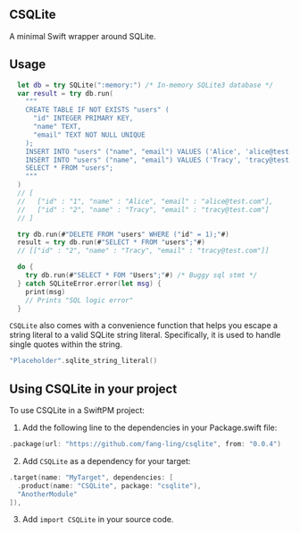 ## CSQLite
A minimal Swift wrapper around SQLite.

## Usage

```swift
  let db = try SQLite(":memory:") /* In-memory SQLite3 database */
  var result = try db.run(
    """
    CREATE TABLE IF NOT EXISTS "users" (
      "id" INTEGER PRIMARY KEY,
      "name" TEXT,
      "email" TEXT NOT NULL UNIQUE
    );
    INSERT INTO "users" ("name", "email") VALUES ('Alice', 'alice@test.com');
    INSERT INTO "users" ("name", "email") VALUES ('Tracy', 'tracy@test.com');
    SELECT * FROM "users";
    """
  )
  // [
  //   ["id" : "1", "name" : "Alice", "email" : "alice@test.com"],
  //   ["id" : "2", "name" : "Tracy", "email" : "tracy@test.com"]
  // ]

  try db.run(#"DELETE FROM "users" WHERE ("id" = 1);"#)
  result = try db.run(#"SELECT * FROM "users";"#)
  // [["id" : "2", "name" : "Tracy", "email" : "tracy@test.com"]]

  do {
    try db.run(#"SELECT * FOM "Users";"#) /* Buggy sql stmt */
  } catch SQLiteError.error(let msg) {
    print(msg)
    // Prints "SQL logic error"
  }
```

`CSQLite` also comes with a convenience function that helps you escape a string literal to a valid SQLite string literal. Specifically, it is used to handle single quotes within the string.

```swift
"Placeholder".sqlite_string_literal()
```

## Using CSQLite in your project

To use CSQLite in a SwiftPM project:

1. Add the following line to the dependencies in your Package.swift file:

```swift
.package(url: "https://github.com/fang-ling/csqlite", from: "0.0.4")
```

2. Add `CSQLite` as a dependency for your target:

```swift
.target(name: "MyTarget", dependencies: [
  .product(name: "CSQLite", package: "csqlite"),
  "AnotherModule"
]),
```

3. Add `import CSQLite` in your source code.
